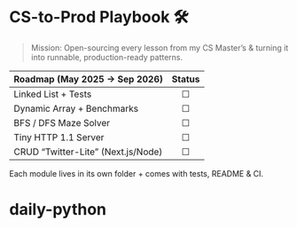 # CS-to-Prod Playbook 🛠️

> Mission: Open-sourcing every lesson from my CS Master’s & turning it into runnable, production-ready patterns.

| Roadmap (May 2025 → Sep 2026)       | Status |
|------------------------------------|:------:|
| Linked List + Tests                | ☐      |
| Dynamic Array + Benchmarks         | ☐      |
| BFS / DFS Maze Solver              | ☐      |
| Tiny HTTP 1.1 Server               | ☐      |
| CRUD “Twitter-Lite” (Next.js/Node) | ☐      |

Each module lives in its own folder + comes with tests, README & CI.
# daily-python
